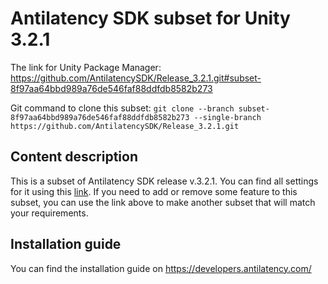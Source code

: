 # Antilatency SDK subset for Unity 3.2.1

The link for Unity Package Manager: https://github.com/AntilatencySDK/Release_3.2.1.git#subset-8f97aa64bbd989a76de546faf88ddfdb8582b273

Git command to clone this subset: `git clone --branch subset-8f97aa64bbd989a76de546faf88ddfdb8582b273 --single-branch https://github.com/AntilatencySDK/Release_3.2.1.git`

## Content description

This is a subset of Antilatency SDK release v.3.2.1. You can find all settings for it using this [link](https://developers.antilatency.com/Sdk/Configurator_en.html#{"Libraries":{"AltEnvironmentHorizontalGrid":true,"AltEnvironmentPillars":true,"AltEnvironmentSelector":true,"AltTracking":true,"Bracer":true,"DeviceNetwork":true,"HardwareExtensionInterface":false,"RadioMetrics":false,"StorageClient":true,"TrackingAlignment":true},"OS":{"Android":{"aar":true},"WinRT":{"arm64-v8a":true,"armeabi-v7a":true,"x64":true},"Windows":{"x64":true,"x86":true}},"Release":"3.2.1","Target":"Unity","TargetSettings":{"Components":{"AltEnvironmentComponents":true,"AltTrackingComponents":true,"BracerComponents":true,"DeviceNetworkComponents":true,"StorageClientComponents":true},"MathTypes":"UnityEngine.Math","UnityComponents":true,"UnityVersion":"2019.x"}}). If you need to add or remove some feature to this subset, you can use the link above to make another subset that will match your requirements.

## Installation guide

You can find the installation guide on https://developers.antilatency.com/
